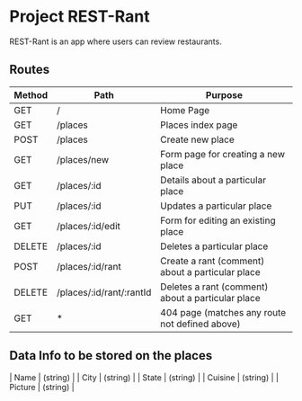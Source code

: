 # Project REST-Rant

REST-Rant is an app where users can review restaurants.

## Routes

| Method | Path                     | Purpose                                           |
| ------ | ------------------------ | ------------------------------------------------- |
| GET    | /                        | Home Page                                         |
| GET    | /places                  | Places index page                                 |
| POST   | /places                  | Create new place                                  |
| GET    | /places/new              | Form page for creating a new place                |
| GET    | /places/:id              | Details about a particular place                  |
| PUT    | /places/:id              | Updates a particular place                        |
| GET    | /places/:id/edit         | Form for editing an existing place                |
| DELETE | /places/:id              | Deletes a particular place                        |
| POST   | /places/:id/rant         | Create a rant (comment) about a particular place  |
| DELETE | /places/:id/rant/:rantId | Deletes a rant (comment) about a particular place |
| GET    | \*                       | 404 page (matches any route not defined above)    |

## Data Info to be stored on the places

| Name | (string) |
| City | (string) |
| State | (string) |
| Cuisine | (string) |
| Picture | (string) |
